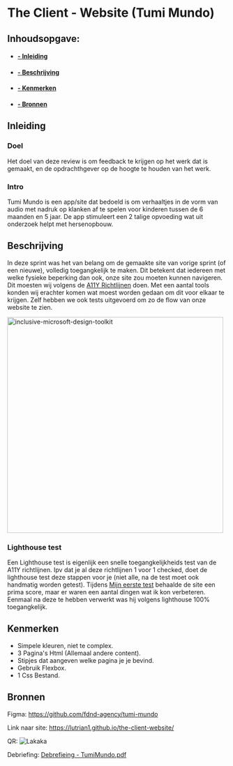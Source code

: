 # The Client - Website (Tumi Mundo)

## Inhoudsopgave: 
* #### [- Inleiding](https://github.com/Lutrian1/all-human-accessible-website/blob/main/README.md#kenmerken)
* #### [- Beschrijving](https://github.com/Lutrian1/all-human-accessible-website/blob/main/README.md#kenmerken)
* #### [- Kenmerken](https://github.com/Lutrian1/all-human-accessible-website/blob/main/README.md#kenmerken)
* #### [- Bronnen](https://github.com/Lutrian1/all-human-accessible-website/blob/main/README.md#bronnen)

## Inleiding

### Doel
Het doel van deze review is om feedback te krijgen op het werk dat is gemaakt, en de opdrachthgever op de hoogte te houden van het werk. 
### Intro
Tumi Mundo is een app/site dat bedoeld is om verhaaltjes in de vorm van audio met nadruk op klanken af te spelen voor kinderen tussen de 6 maanden en 5 jaar. De app stimuleert een 2 talige opvoeding wat uit onderzoek helpt met hersenopbouw. 
## Beschrijving
In deze sprint was het van belang om de gemaakte site van vorige sprint (of een nieuwe), volledig toegangkelijk te maken. Dit betekent dat iedereen met welke fysieke beperking dan ook, onze site zou moeten kunnen navigeren. Dit moesten wij volgens de [A11Y Richtlijnen](https://www.a11yproject.com/checklist/#color-contrast) doen. Met een aantal tools konden wij erachter komen wat moest worden gedaan om dit voor elkaar te krijgen. Zelf hebben we ook tests uitgevoerd om zo de flow van onze website te zien. 

<img width="495" alt="inclusive-microsoft-design-toolkit" src="https://github.com/user-attachments/assets/6e8fb515-23db-4a12-8d3c-5417e28bf69d">

### Lighthouse test
Een Lighthouse test is eigenlijk een snelle toegangkelijkheids test van de A11Y richtlijnen. Ipv dat je al deze richtlijnen 1 voor 1 checked, doet de lighthouse test deze stappen voor je (niet alle, na de test moet ook handmatig worden getest). Tijdens [Mijn eerste test](https://github.com/Lutrian1/all-human-accessible-website/issues/5) behaalde de site een prima score, maar er waren een aantal dingen wat ik kon verbeteren. Eenmaal na deze te hebben verwerkt was hij volgens lighthouse 100% toegangkelijk.


## Kenmerken
* Simpele kleuren, niet te complex.
* 3 Pagina's Html (Allemaal andere content).
* Stipjes dat aangeven welke pagina je je bevind.
* Gebruik Flexbox.
* 1 Css Bestand.

## Bronnen

Figma: https://github.com/fdnd-agency/tumi-mundo

Link naar site: https://lutrian1.github.io/the-client-website/

QR: ![Lakaka](https://github.com/user-attachments/assets/04aac2a4-ee53-4718-abfa-8d1b2f0bcaf2)

Debriefing: [Debrefieing - TumiMundo.pdf](https://github.com/user-attachments/files/17304814/Debrefieing.-.TumiMundo.pdf)

